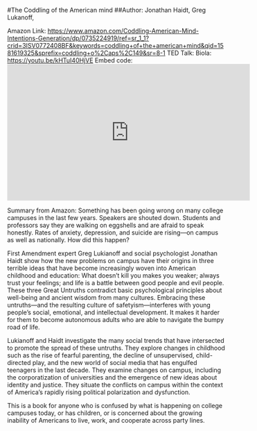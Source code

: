 #The Coddling of the American mind
##Author: Jonathan Haidt, Greg Lukanoff, 

Amazon Link: https://www.amazon.com/Coddling-American-Mind-Intentions-Generation/dp/0735224919/ref=sr_1_1?crid=3ISV0772408BF&keywords=coddling+of+the+american+mind&qid=1581619325&sprefix=coddling+o%2Caps%2C149&sr=8-1
TED Talk: Biola: https://youtu.be/kHTuI40HjVE
  Embed code: <iframe width="560" height="315" src="https://www.youtube.com/embed/kHTuI40HjVE" frameborder="0" allow="accelerometer; autoplay; encrypted-media; gyroscope; picture-in-picture" allowfullscreen></iframe>

Summary from Amazon:  Something has been going wrong on many college campuses in the last few years. Speakers are shouted down. Students and professors say they are walking on eggshells and are afraid to speak honestly. Rates of anxiety, depression, and suicide are rising—on campus as well as nationally. How did this happen?

First Amendment expert Greg Lukianoff and social psychologist Jonathan Haidt show how the new problems on campus have their origins in three terrible ideas that have become increasingly woven into American childhood and education: What doesn’t kill you makes you weaker; always trust your feelings; and life is a battle between good people and evil people. These three Great Untruths contradict basic psychological principles about well-being and ancient wisdom from many cultures.  Embracing these untruths—and the resulting culture of safetyism—interferes with young people’s social, emotional, and intellectual development. It makes it harder for them to become autonomous adults who are able to navigate the bumpy road of life.

Lukianoff and Haidt investigate the many social trends that have intersected to promote the spread of these untruths. They explore changes in childhood such as the rise of fearful parenting, the decline of unsupervised, child-directed play, and the new world of social media that has engulfed teenagers in the last decade. They examine changes on campus, including the corporatization of universities and the emergence of new ideas about identity and justice. They situate the conflicts on campus within the context of America’s rapidly rising political polarization and dysfunction.

This is a book for anyone who is confused by what is happening on college campuses today, or has children, or is concerned about the growing inability of Americans to live, work, and cooperate across party lines.
